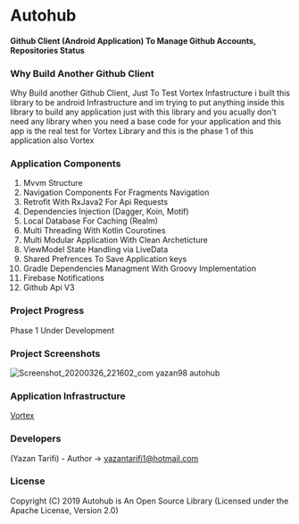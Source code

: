 # Autohub
#### Github Client (Android Application) To Manage Github Accounts, Repositories Status

### Why Build Another Github Client
Why Build another Github Client, Just To Test Vortex Infastructure i built this library to be android Infrastructure and im trying to put anything inside this library to build any application just with this library and you acually don't need any library when you need a base code for your application and this app is the real test for Vortex Library and this is the phase 1 of this application also Vortex


### Application Components

1. Mvvm Structure
2. Navigation Components For Fragments Navigation
3. Retrofit With RxJava2 For Api Requests
4. Dependencies Injection (Dagger, Koin, Motif)
5. Local Database For Caching (Realm)
6. Multi Threading With Kotlin Courotines
7. Multi Modular Application With Clean Archeticture
8. ViewModel State Handling via LiveData
9. Shared Prefrences To Save Application keys
10. Gradle Dependencies Managment With Groovy Implementation
11. Firebase Notifications
12. Github Api V3

### Project Progress

Phase 1
Under Development

### Project Screenshots

![Screenshot_20200326_221602_com yazan98 autohub](https://user-images.githubusercontent.com/29167110/77692936-6ac4ff80-6f9f-11ea-92a2-462148e049da.jpg) <!-- .element height="50%" width="50%" -->


### Application Infrastructure

[Vortex](https://github.com/Yazan98/Vortex)

### Developers

(Yazan Tarifi) - Author -> yazantarifi1@hotmail.com

### License

Copyright (C) 2019 Autohub is An Open Source Library (Licensed under the Apache License, Version 2.0)

